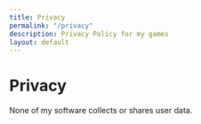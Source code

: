 ```yaml
---
title: Privacy
permalink: "/privacy"
description: Privacy Policy for my games
layout: default
---
```


# Privacy

None of my software collects or shares user data.
